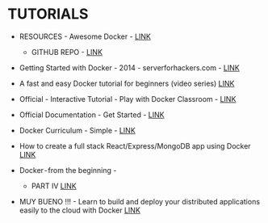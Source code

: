 # TUTORIALS

* RESOURCES - Awesome Docker - [LINK](https://awesome-docker.netlify.com/#deployment-and-infrastructure)
  * GITHUB REPO - [LINK](https://github.com/veggiemonk/awesome-docker)

* Getting Started with Docker - 2014 - serverforhackers.com - [LINK](https://serversforhackers.com/c/getting-started-with-docker)

* A fast and easy Docker tutorial for beginners (video series) [LINK](https://medium.freecodecamp.org/docker-quick-start-video-tutorials-1dfc575522a0)

* Official - Interactive Tutorial - Play with Docker Classroom - [LINK](https://training.play-with-docker.com/)

* Official Documentation - Get Started - [LINK](https://docs.docker.com/get-started/)

* Docker Curriculum - Simple - [LINK](https://docker-curriculum.com/)

* How to create a full stack React/Express/MongoDB app using Docker [LINK](https://medium.freecodecamp.org/create-a-fullstack-react-express-mongodb-app-using-docker-c3e3e21c4074)

* Docker - from the beginning -

  - PART IV [LINK](https://dev.to/azure/docker-from-the-beginning-partiv-mi6)

* MUY BUENO !!! - Learn to build and deploy your distributed applications easily to the cloud with Docker [LINK](https://docker-curriculum.com/)